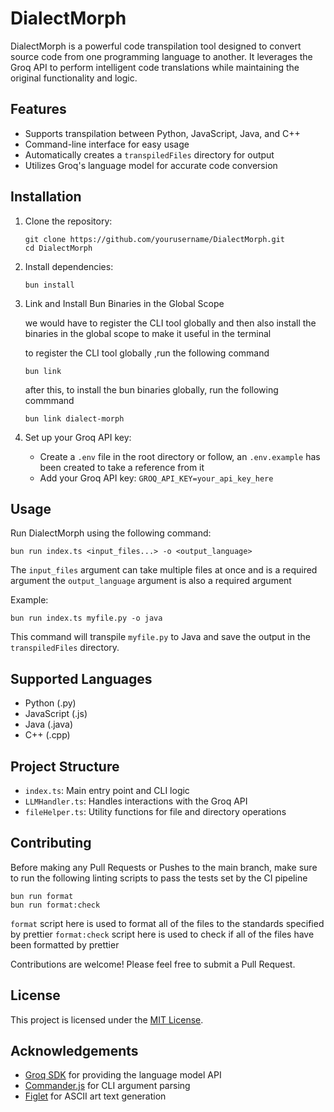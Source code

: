 # DialectMorph

DialectMorph is a powerful code transpilation tool designed to convert source code from one programming language to another. It leverages the Groq API to perform intelligent code translations while maintaining the original functionality and logic.

## Features

- Supports transpilation between Python, JavaScript, Java, and C++
- Command-line interface for easy usage
- Automatically creates a `transpiledFiles` directory for output
- Utilizes Groq's language model for accurate code conversion

## Installation

1. Clone the repository:

   ```
   git clone https://github.com/yourusername/DialectMorph.git
   cd DialectMorph
   ```

2. Install dependencies:

   ```
   bun install
   ```
3. Link and Install Bun Binaries in the Global Scope

   we would have to register the CLI tool globally and then also install the binaries in the global scope to make it useful in the terminal
   
   to register the CLI tool globally ,run the following command 

   ```
   bun link
   ```
   after this,
   to install the bun binaries globally, run the following commmand

   ```
   bun link dialect-morph
   ```


4. Set up your Groq API key:
   - Create a `.env` file in the root directory or follow, an `.env.example` has been created to take a reference from it
   - Add your Groq API key: `GROQ_API_KEY=your_api_key_here`

## Usage

Run DialectMorph using the following command:

```
bun run index.ts <input_files...> -o <output_language>
```

The `input_files` argument can take multiple files at once and is a required argument
the `output_language` argument is also a required argument

Example:

```
bun run index.ts myfile.py -o java
```

This command will transpile `myfile.py` to Java and save the output in the `transpiledFiles` directory.

## Supported Languages

- Python (.py)
- JavaScript (.js)
- Java (.java)
- C++ (.cpp)

## Project Structure

- `index.ts`: Main entry point and CLI logic
- `LLMHandler.ts`: Handles interactions with the Groq API
- `fileHelper.ts`: Utility functions for file and directory operations

## Contributing

Before making any Pull Requests or Pushes to the main branch, make sure to run the following linting scripts to pass the tests set by the CI pipeline

```
bun run format
bun run format:check
```

`format` script here is used to format all of the files to the standards specified by prettier
`format:check` script here is used to check if all of the files have been formatted by prettier

Contributions are welcome! Please feel free to submit a Pull Request.

## License

This project is licensed under the [MIT License](LICENSE).

## Acknowledgements

- [Groq SDK](https://www.groq.com/) for providing the language model API
- [Commander.js](https://github.com/tj/commander.js/) for CLI argument parsing
- [Figlet](https://github.com/patorjk/figlet.js) for ASCII art text generation
